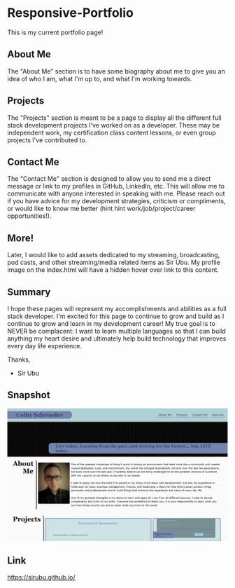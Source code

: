 # Responsive-Portfolio
This is my current portfolio page!

## About Me
The "About Me" section is to have some biography about me to give you an idea of who I am, what I'm up to, and what I'm working towards.

## Projects
The "Projects" section is meant to be a page to display all the different full stack development projects I've worked on as a developer. These may be independent work, my certification class content lessons, or even group projects I've contributed to.

## Contact Me
The "Contact Me" section is designed to allow you to send me a direct message or link to my profiles in GitHub, LinkedIn, etc. This will allow me to communicate with anyone interested in speaking with me. Please reach out if you have advice for my development strategies, criticism or compliments, or would like to know me better (hint hint work/job/project/career opportunities!).

## More!

Later, I would like to add assets dedicated to my streaming, broadcasting, pod casts, and other streaming/media related items as Sir Ubu. My profile image on the index.html will have a hidden hover over link to this content.

## Summary

I hope these pages will represent my accomplishments and abilities as a full stack developer. I'm excited for this page to continue to grow and build as I continue to grow and learn in my development career! My true goal is to NEVER be complacent: I want to learn multiple languages so that I can build anything my heart desire and ultimately help build technology that improves every day life experience. 


Thanks,


- Sir Ubu

## Snapshot
![Sir Ubu Portfolio Landing Page](./assets/images/snapshot.PNG)

## Link
https://sirubu.github.io/